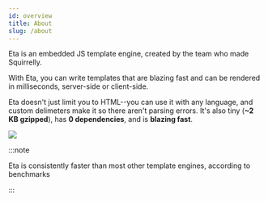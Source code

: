 ```yaml
---
id: overview
title: About
slug: /about
---
```



Eta is an embedded JS template engine, created by the team who made Squirrelly.

With Eta, you can write templates that are blazing fast and can be rendered in milliseconds, server-side or client-side.

Eta doesn't just limit you to HTML--you can use it with any language, and custom delimeters make it so there aren't parsing errors. It's also tiny (**~2 KB gzipped**), has **0 dependencies**, and is **blazing fast**.

![](https://img.shields.io/bundlephobia/minzip/eta@latest.svg)

:::note


Eta is consistently faster than most other template engines, according to benchmarks

:::

